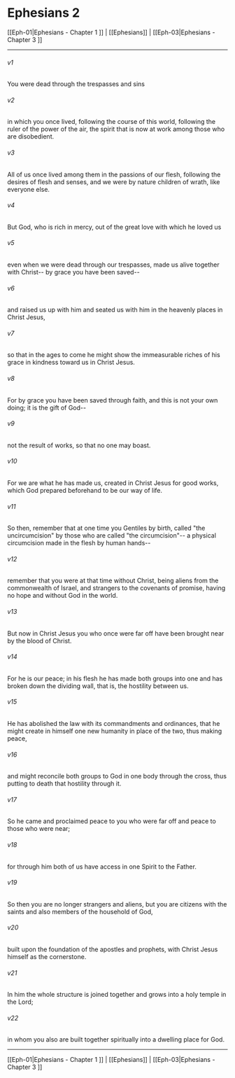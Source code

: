 # Ephesians 2

[[Eph-01|Ephesians - Chapter 1 ]] | [[Ephesians]] | [[Eph-03|Ephesians - Chapter 3 ]]
***

###### v1
You were dead through the trespasses and sins
###### v2
in which you once lived, following the course of this world, following the ruler of the power of the air, the spirit that is now at work among those who are disobedient.
###### v3
All of us once lived among them in the passions of our flesh, following the desires of flesh and senses, and we were by nature children of wrath, like everyone else.
###### v4
But God, who is rich in mercy, out of the great love with which he loved us
###### v5
even when we were dead through our trespasses, made us alive together with Christ-- by grace you have been saved--
###### v6
and raised us up with him and seated us with him in the heavenly places in Christ Jesus,
###### v7
so that in the ages to come he might show the immeasurable riches of his grace in kindness toward us in Christ Jesus.
###### v8
For by grace you have been saved through faith, and this is not your own doing; it is the gift of God--
###### v9
not the result of works, so that no one may boast.
###### v10
For we are what he has made us, created in Christ Jesus for good works, which God prepared beforehand to be our way of life.
###### v11
So then, remember that at one time you Gentiles by birth, called "the uncircumcision" by those who are called "the circumcision"-- a physical circumcision made in the flesh by human hands--
###### v12
remember that you were at that time without Christ, being aliens from the commonwealth of Israel, and strangers to the covenants of promise, having no hope and without God in the world.
###### v13
But now in Christ Jesus you who once were far off have been brought near by the blood of Christ.
###### v14
For he is our peace; in his flesh he has made both groups into one and has broken down the dividing wall, that is, the hostility between us.
###### v15
He has abolished the law with its commandments and ordinances, that he might create in himself one new humanity in place of the two, thus making peace,
###### v16
and might reconcile both groups to God in one body through the cross, thus putting to death that hostility through it.
###### v17
So he came and proclaimed peace to you who were far off and peace to those who were near;
###### v18
for through him both of us have access in one Spirit to the Father.
###### v19
So then you are no longer strangers and aliens, but you are citizens with the saints and also members of the household of God,
###### v20
built upon the foundation of the apostles and prophets, with Christ Jesus himself as the cornerstone.
###### v21
In him the whole structure is joined together and grows into a holy temple in the Lord;
###### v22
in whom you also are built together spiritually into a dwelling place for God.

***

[[Eph-01|Ephesians - Chapter 1 ]] | [[Ephesians]] | [[Eph-03|Ephesians - Chapter 3 ]]
